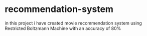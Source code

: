 # recommendation-system
in this project i have created movie recommendation system using Restricted Boltzmann Machine with an accuracy of 80%
